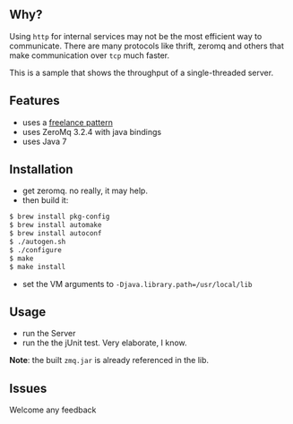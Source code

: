 ## Why?

Using `http` for internal services may not be the most efficient way to communicate. There are many protocols like thrift, zeromq and others that make communication over `tcp` much faster.

This is a sample that shows the throughput of a single-threaded server.

## Features

* uses a [freelance pattern](http://zguide.zeromq.org/php:chapter4#Brokerless-Reliability-Freelance-Pattern)
* uses ZeroMq 3.2.4 with java bindings
* uses Java 7


## Installation

* get zeromq. no really, it may help.
* then build it:

```bash
$ brew install pkg-config
$ brew install automake
$ brew install autoconf
$ ./autogen.sh
$ ./configure
$ make
$ make install
```

* set the VM arguments to `-Djava.library.path=/usr/local/lib`

## Usage

* run the Server
* run the the jUnit test. Very elaborate, I know.

**Note**: the built `zmq.jar` is already referenced in the lib.

## Issues

Welcome any feedback



